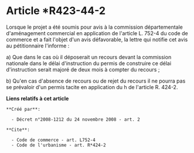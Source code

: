 # Article *R423-44-2

Lorsque le projet a été soumis pour avis à la commission départementale d'aménagement commercial en application de l'article
L. 752-4 du code de commerce et a fait l'objet d'un avis défavorable, la lettre qui notifie cet avis au pétitionnaire
l'informe : 

a) Que dans le cas où il déposerait un recours devant la commission nationale dans le délai d'instruction du permis de
construire ce délai d'instruction serait majoré de deux mois à compter du recours ; 

b) Qu'en cas d'absence de recours ou de rejet du recours il ne pourra pas se prévaloir d'un permis tacite en application du h
de l'article R. 424-2.

**Liens relatifs à cet article**

	**Créé par**:

	  - Décret n°2008-1212 du 24 novembre 2008 - art. 2

	**Cite**:

	  - Code de commerce - art. L752-4
	  - Code de l'urbanisme - art. R*424-2
